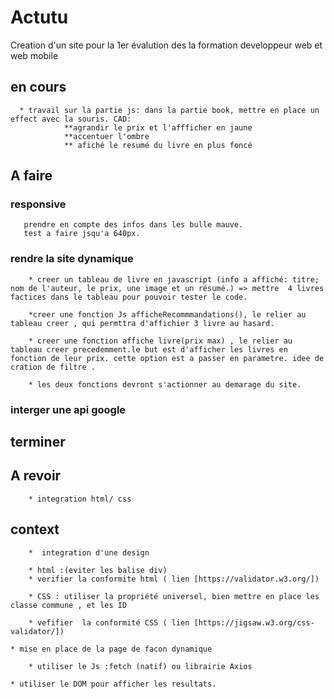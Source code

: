 # Actutu

Creation d'un site pour la 1er évalution des la formation developpeur web et web mobile

## en cours

      * travail sur la partie js: dans la partie book, mettre en place un effect avec la souris. CAD: 
                **agrandir le prix et l'affficher en jaune
                **accentuer l'ombre
                ** afiché le resumé du livre en plus foncé

## A faire

### responsive

       prendre en compte des infos dans les bulle mauve.
       test a faire jsqu'a 640px.

### rendre la site dynamique

        * creer un tableau de livre en javascript (info a affiché: titre; nom de l'auteur, le prix, une image et un résumé.) => mettre  4 livres factices dans le tableau pour pouvoir tester le code.

        *creer une fonction Js afficheRecommmandations(), le relier au tableau creer , qui permttra d'affichier 3 livre au hasard.

        * creer une fonction affiche livre(prix max) , le relier au tableau creer precedemment.le but est d'afficher les livres en fonction de leur prix. cette option est a passer en parametre. idee de cration de filtre .

        * les deux fonctions devront s'actionner au demarage du site.

### interger une api google

## terminer

## A revoir

        * integration html/ css

## context

        *  integration d'une design

        * html :(eviter les balise div)
        * verifier la conformite html ( lien [https://validator.w3.org/])

        * CSS : utiliser la propriété universel, bien mettre en place les classe commune , et les ID

        * vefifier  la conformité CSS ( lien [https://jigsaw.w3.org/css-validator/])

    * mise en place de la page de facon dynamique 

        * utiliser le Js :fetch (natif) ou librairie Axios

    * utiliser le DOM pour afficher les resultats.
